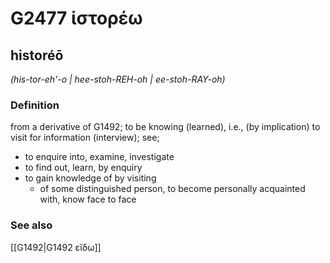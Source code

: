 # G2477 ἱστορέω

## historéō

_(his-tor-eh'-o | hee-stoh-REH-oh | ee-stoh-RAY-oh)_

### Definition

from a derivative of G1492; to be knowing (learned), i.e., (by implication) to visit for information (interview); see; 

- to enquire into, examine, investigate
- to find out, learn, by enquiry
- to gain knowledge of by visiting
  - of some distinguished person, to become personally acquainted with, know face to face

### See also

[[G1492|G1492 εἴδω]]

